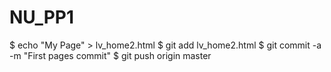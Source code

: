 # NU_PP1
$ echo "My Page" > lv_home2.html
$ git add lv_home2.html
$ git commit -a -m "First pages commit"
$ git push origin master
